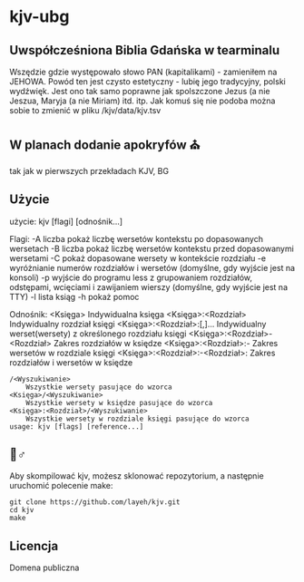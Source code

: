 
# kjv-ubg 

## Uwspółcześniona Biblia Gdańska w tearminalu
Wszędzie gdzie występowało słowo PAN (kapitalikami) - zamieniłem na JEHOWA. Powód ten jest czysto estetyczny - lubię jego tradycyjny, polski wydźwięk. Jest ono tak samo poprawne jak spolszczone Jezus (a nie Jeszua, Maryja (a nie Miriam) itd. itp. Jak komuś się nie podoba można sobie to zmienić w pliku /kjv/data/kjv.tsv

## W planach dodanie apokryfów ⛪
tak jak w pierwszych przekładach KJV, BG

## Użycie

użycie: kjv [flagi] [odnośnik...]

Flagi:
  -A liczba  pokaż liczbę wersetów kontekstu po dopasowanych wersetach
  -B liczba  pokaż liczbę wersetów kontekstu przed dopasowanymi wersetami
  -C         pokaż dopasowane wersety w kontekście rozdziału
  -e         wyróżnianie numerów rozdziałów i wersetów
             (domyślne, gdy wyjście jest na konsoli)
  -p         wyjście do programu less z grupowaniem rozdziałów, odstępami, wcięciami
             i zawijaniem wierszy
             (domyślne, gdy wyjście jest na TTY)
  -l         lista ksiąg
  -h         pokaż pomoc

Odnośnik:
    <Księga>
        Indywidualna księga
    <Księga>:<Rozdział>
        Indywidualny rozdział księgi
    <Księga>:<Rozdział>:<Werset>[,<Werset>]...
        Indywidualny werset(wersety) z określonego rozdziału księgi
    <Księga>:<Rozdział>-<Rozdział>
        Zakres rozdziałów w księdze
    <Księga>:<Rozdział>:<Werset>-<Werset>
        Zakres wersetów w rozdziale księgi
    <Księga>:<Rozdział>:<Werset>-<Rozdział>:<Werset>
        Zakres rozdziałów i wersetów w księdze

    /<Wyszukiwanie>
        Wszystkie wersety pasujące do wzorca
    <Księga>/<Wyszukiwanie>
        Wszystkie wersety w księdze pasujące do wzorca
    <Księga>:<Rozdział>/<Wyszukiwanie>
        Wszystkie wersety w rozdziale księgi pasujące do wzorca
    usage: kjv [flags] [reference...]

    
## 👷♂

Aby skompilować kjv, możesz sklonować repozytorium, a następnie uruchomić polecenie make:

    git clone https://github.com/layeh/kjv.git
    cd kjv
    make

## Licencja

Domena publiczna
